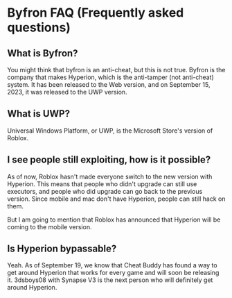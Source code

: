 # Byfron FAQ (Frequently asked questions)

## What is Byfron?

You might think that byfron is an anti-cheat, but this is not true. Byfron is the company that makes Hyperion, which is the anti-tamper (not anti-cheat) system. It has been released to the Web version, and on September 15, 2023, it was released to the UWP version.

## What is UWP?

Universal Windows Platform, or UWP, is the Microsoft Store's version of Roblox.

## I see people still exploiting, how is it possible?

As of now, Roblox hasn't made everyone switch to the new version with Hyperion. This means that people who didn't upgrade can still use executors, and people who did upgrade can go back to the previous version.
Since mobile and mac don't have Hyperion, people can still hack on them.

But I am going to mention that Roblox has announced that Hyperion will be coming to the mobile version.

## Is Hyperion bypassable?

Yeah. As of September 19, we know that Cheat Buddy has found a way to get around Hyperion that works for every game and will soon be releasing it. 3dsboys08 with Synapse V3 is the next person who will definitely get around Hyperion.
